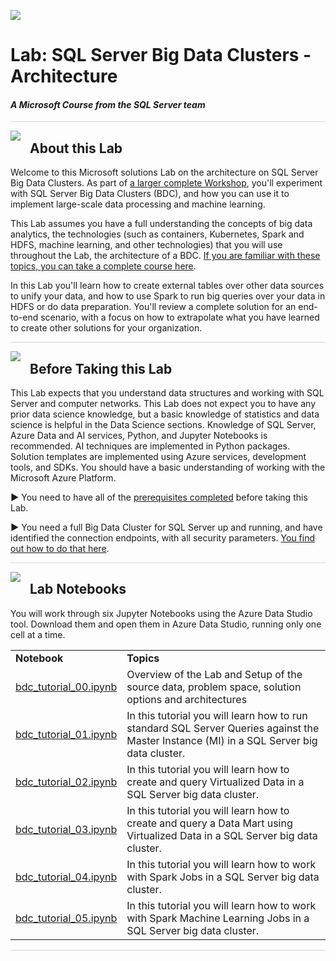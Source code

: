 ![](graphics/microsoftlogo.png)

# Lab: SQL Server Big Data Clusters - Architecture

#### <i>A Microsoft Course from the SQL Server team</i>

<p style="border-bottom: 1px solid lightgrey;"></p>

<img style="float: left; margin: 0px 15px 15px 0px;" src="https://github.com/Microsoft/sqlworkshops/blob/master/graphics/textbubble.png?raw=true"> <h2><a name="about">About this Lab</a></h2>

Welcome to this Microsoft solutions Lab  on the architecture on SQL Server Big Data Clusters. As part of <a href="https://github.com/Microsoft/sqlworkshops/tree/master/sqlserver2019bigdataclusters" target="_blank">a larger complete Workshop</a>, you'll experiment with SQL Server Big Data Clusters (BDC), and how you can use it to implement large-scale data processing and machine learning.

This Lab assumes you have a full understanding the concepts of big data analytics, the technologies (such as containers, Kubernetes, Spark and HDFS, machine learning, and other technologies) that you will use throughout the Lab, the architecture of a BDC. <a href="https://github.com/microsoft/sqlworkshops/tree/master/sqlserver2019bigdataclusters" target="_blank">If you are familiar with these topics, you can take a complete course here</a>.

In this Lab you'll learn how to create external tables over other data sources to unify your data, and how to use Spark to run big queries over your data in HDFS or do data preparation. You'll review a complete solution for an end-to-end scenario, with a focus on how to extrapolate what you have learned to create other solutions for your organization.

<p style="border-bottom: 1px solid lightgrey;"></p>

<img style="float: left; margin: 0px 15px 15px 0px;" src="https://github.com/Microsoft/sqlworkshops/blob/master/graphics/owl.png?raw=true"> <h2><a name="prereqs">Before Taking this Lab</a></h2>

This Lab expects that you understand data structures and working with SQL Server and computer networks. This Lab does not expect you to have any prior data science knowledge, but a basic knowledge of statistics and data science is helpful in the Data Science sections. Knowledge of SQL Server, Azure Data and AI services, Python, and Jupyter Notebooks is recommended. AI techniques are implemented in Python packages. Solution templates are implemented using Azure services, development tools, and SDKs. You should have a basic understanding of working with the Microsoft Azure Platform.

<b>▶</b> You need to have all of the <a href="https://github.com/microsoft/sqlworkshops/blob/master/sqlserver2019bigdataclusters/SQL2019BDC/00%20-%20Prerequisites.md" target="_blank">prerequisites completed</a> before taking this Lab. 

<b>▶</b> You need a full Big Data Cluster for SQL Server up and running, and have identified the connection endpoints, with all security parameters. <a href="https://docs.microsoft.com/en-us/sql/big-data-cluster/deployment-guidance?view=sqlallproducts-allversions" target="_blank">You find out how to do that here</a>.

<p style="border-bottom: 1px solid lightgrey;"></p>

<img style="float: left; margin: 0px 15px 15px 0px;" src="https://github.com/Microsoft/sqlworkshops/blob/master/graphics/bookpencil.png?raw=true"> <h2><a name="modules">Lab Notebooks</a></h2>

<p>You will work through six Jupyter Notebooks using the Azure Data Studio tool. Download them and open them in Azure Data Studio, running only one cell at a time.</p> 

<table>
  <tr><td><b>Notebook</b></td><td><b>Topics</b></td></tr>

  <tr><td><a href="https://github.com/microsoft/sqlworkshops/blob/master/sqlserver2019bigdataclusters/SQL2019BDC/notebooks/bdc_tutorial_00.ipynb" target="_blank">bdc_tutorial_00.ipynb</a></td><td> Overview of the Lab and Setup of the source data, problem space, solution options and architectures</td></tr>

  <tr><td><a href="https://github.com/microsoft/sqlworkshops/blob/master/sqlserver2019bigdataclusters/SQL2019BDC/notebooks/bdc_tutorial_01.ipynb" target="_blank">bdc_tutorial_01.ipynb</a></td><td> In this tutorial you will learn how to run standard SQL Server Queries against the Master Instance (MI) in a SQL Server big data cluster.</td></tr>

  <tr><td><a href="https://github.com/microsoft/sqlworkshops/blob/master/sqlserver2019bigdataclusters/SQL2019BDC/notebooks/bdc_tutorial_02.ipynb" target="_blank">bdc_tutorial_02.ipynb</a></td><td> In this tutorial you will learn how to create and query Virtualized Data in a SQL Server big data cluster.</td></tr>

  <tr><td><a href="https://github.com/microsoft/sqlworkshops/blob/master/sqlserver2019bigdataclusters/SQL2019BDC/notebooks/bdc_tutorial_03.ipynb" target="_blank">bdc_tutorial_03.ipynb</a></td><td> In this tutorial you will learn how to create and query a Data Mart using Virtualized Data in a SQL Server big data cluster.</td></tr>

  <tr><td><a href="https://github.com/microsoft/sqlworkshops/blob/master/sqlserver2019bigdataclusters/SQL2019BDC/notebooks/bdc_tutorial_04.ipynb" target="_blank">bdc_tutorial_04.ipynb</a></td><td> In this tutorial you will learn how to work with Spark Jobs in a SQL Server big data cluster.</td></tr>

  <tr><td><a href="https://github.com/microsoft/sqlworkshops/blob/master/sqlserver2019bigdataclusters/SQL2019BDC/notebooks/bdc_tutorial_05.ipynb" target="_blank">bdc_tutorial_05.ipynb</a></td><td> In this tutorial you will learn how to work with Spark Machine Learning Jobs in a SQL Server big data cluster.</td></tr>

</table>

<p style="border-bottom: 1px solid lightgrey;"></p>


